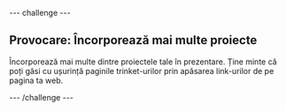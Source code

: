 \--- challenge \---

## Provocare: Încorporează mai multe proiecte

Încorporează mai multe dintre proiectele tale în prezentare. Ține minte că poți găsi cu ușurință paginile trinket-urilor prin apăsarea link-urilor de pe pagina ta web.

\--- /challenge \---